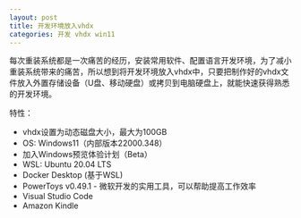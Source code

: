 ```yaml
---
layout: post
title: 开发环境放入vhdx
categories: 开发 vhdx win11
---
```


每次重装系统都是一次痛苦的经历，安装常用软件、配置语言开发环境，为了减小重装系统带来的痛苦，所以想到将开发环境放入vhdx中，只要把制作好的vhdx文件放入外置存储设备（U盘、移动硬盘）或拷贝到电脑硬盘上，就能快速获得熟悉的开发环境。

特性：

* vhdx设置为动态磁盘大小，最大为100GB
* OS: Windows11（内部版本22000.348）
* 加入Windows预览体验计划（Beta）
* WSL: Ubuntu 20.04 LTS
* Docker Desktop (基于WSL)
* PowerToys v0.49.1 - 微软开发的实用工具，可以帮助提高工作效率
* Visual Studio Code
* Amazon Kindle